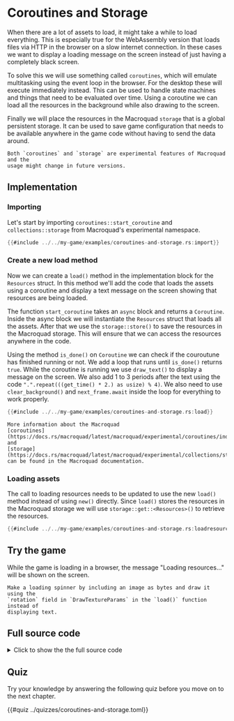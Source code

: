# Coroutines and Storage

When there are a lot of assets to load, it might take a while to load
everything. This is especially true for the WebAssembly version that loads
files via HTTP in the browser on a slow internet connection. In these cases we
want to display a loading message on the screen instead of just having a
completely black screen.

To solve this we will use something called `coroutines`, which will emulate
multitasking using the event loop in the browser. For the desktop these will
execute immediately instead. This can be used to handle state machines and
things that need to be evaluated over time. Using a coroutine we can load all
the resources in the background while also drawing to the screen.

Finally we will place the resources in the Macroquad `storage` that is a
global persistent storage. It can be used to save game configuration that
needs to be available anywhere in the game code without having to send the
data around.

```admonish info
Both `coroutines` and `storage` are experimental features of Macroquad and the
usage might change in future versions.
```

## Implementation 

### Importing

Let's start by importing `coroutines::start_coroutine` and
`collections::storage` from Macroquad's experimental namespace.

```rust
{{#include ../../my-game/examples/coroutines-and-storage.rs:import}}
```

### Create a new load method

Now we can create a `load()` method in the implementation block for the
`Resources` struct. In this method we'll add the code that loads the assets
using a coroutine and display a text message on the screen showing that
resources are being loaded.

The function `start_coroutine` takes an `async` block and returns a
`Coroutine`. Inside the async block we will instantiate the `Resources` struct
that loads all the assets. After that we use the `storage::store()` to save
the resources in the Macroquad storage. This will ensure that we can access
the resources anywhere in the code.

Using the method `is_done()` on `Coroutine` we can check if the couroutune has
finished running or not. We add a loop that runs until `is_done()` returns
`true`. While the coroutine is running we use `draw_text()` to display a
message on the screen.  We also add 1 to 3 periods after the text using the
code `".".repeat(((get_time() * 2.) as usize) % 4)`. We also need to use
`clear_background()` and `next_frame.await` inside the loop for everything to
work properly.

```rust
{{#include ../../my-game/examples/coroutines-and-storage.rs:load}}
```

```admonish info
More information about the Macroquad
[coroutines](https://docs.rs/macroquad/latest/macroquad/experimental/coroutines/index.html)
and
[storage](https://docs.rs/macroquad/latest/macroquad/experimental/collections/storage/index.html)
can be found in the Macroquad documentation.
```

### Loading assets

The call to loading resources needs to be updated to use the new `load()`
method instead of using `new()` directly. Since `load()` stores the resources
in the Macroquad storage we will use `storage::get::<Resources>()` to retrieve
the resources.

```rust [hl,2-3]
{{#include ../../my-game/examples/coroutines-and-storage.rs:loadresources}}
```

## Try the game

While the game is loading in a browser, the message "Loading resources..." will
be shown on the screen.

```admonish tip title="Challenge" class="challenge"
Make a loading spinner by including an image as bytes and draw it using the
`rotation` field in `DrawTextureParams` in the `load()` function instead of
displaying text.
```

<div class="noprint">

## Full source code

<details>
  <summary>Click to show the the full source code</summary>

```rust
{{#include ../../my-game/examples/coroutines-and-storage.rs:all}}
```
</details>
</div>

<div class="noprint">

## Quiz

Try your knowledge by answering the following quiz before you move on to the
next chapter.

{{#quiz ../quizzes/coroutines-and-storage.toml}}

</div>
